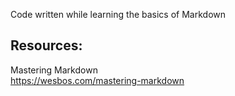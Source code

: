 Code written while learning the basics of Markdown

## Resources:
Mastering Markdown  
https://wesbos.com/mastering-markdown
